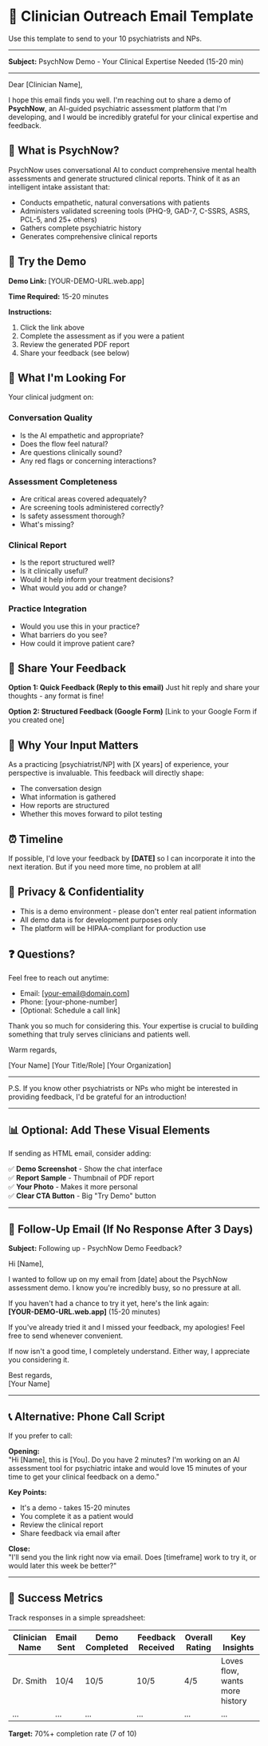 # 📧 Clinician Outreach Email Template

Use this template to send to your 10 psychiatrists and NPs.

---

**Subject:** PsychNow Demo - Your Clinical Expertise Needed (15-20 min)

---

Dear [Clinician Name],

I hope this email finds you well. I'm reaching out to share a demo of **PsychNow**, an AI-guided psychiatric assessment platform that I'm developing, and I would be incredibly grateful for your clinical expertise and feedback.

## 🎯 What is PsychNow?

PsychNow uses conversational AI to conduct comprehensive mental health assessments and generate structured clinical reports. Think of it as an intelligent intake assistant that:

- Conducts empathetic, natural conversations with patients
- Administers validated screening tools (PHQ-9, GAD-7, C-SSRS, ASRS, PCL-5, and 25+ others)
- Gathers complete psychiatric history
- Generates comprehensive clinical reports

## 🔗 Try the Demo

**Demo Link:** [YOUR-DEMO-URL.web.app]

**Time Required:** 15-20 minutes

**Instructions:**
1. Click the link above
2. Complete the assessment as if you were a patient
3. Review the generated PDF report
4. Share your feedback (see below)

## 💭 What I'm Looking For

Your clinical judgment on:

### Conversation Quality
- Is the AI empathetic and appropriate?
- Does the flow feel natural?
- Are questions clinically sound?
- Any red flags or concerning interactions?

### Assessment Completeness
- Are critical areas covered adequately?
- Are screening tools administered correctly?
- Is safety assessment thorough?
- What's missing?

### Clinical Report
- Is the report structured well?
- Is it clinically useful?
- Would it help inform your treatment decisions?
- What would you add or change?

### Practice Integration
- Would you use this in your practice?
- What barriers do you see?
- How could it improve patient care?

## 📝 Share Your Feedback

**Option 1: Quick Feedback (Reply to this email)**
Just hit reply and share your thoughts - any format is fine!

**Option 2: Structured Feedback (Google Form)**
[Link to your Google Form if you created one]

## 🙏 Why Your Input Matters

As a practicing [psychiatrist/NP] with [X years] of experience, your perspective is invaluable. This feedback will directly shape:
- The conversation design
- What information is gathered
- How reports are structured
- Whether this moves forward to pilot testing

## ⏰ Timeline

If possible, I'd love your feedback by **[DATE]** so I can incorporate it into the next iteration. But if you need more time, no problem at all!

## 🔐 Privacy & Confidentiality

- This is a demo environment - please don't enter real patient information
- All demo data is for development purposes only
- The platform will be HIPAA-compliant for production use

## ❓ Questions?

Feel free to reach out anytime:
- Email: [your-email@domain.com]
- Phone: [your-phone-number]
- [Optional: Schedule a call link]

Thank you so much for considering this. Your expertise is crucial to building something that truly serves clinicians and patients well.

Warm regards,

[Your Name]
[Your Title/Role]
[Your Organization]

---

P.S. If you know other psychiatrists or NPs who might be interested in providing feedback, I'd be grateful for an introduction!

---

## 📊 Optional: Add These Visual Elements

If sending as HTML email, consider adding:

✅ **Demo Screenshot** - Show the chat interface  
✅ **Report Sample** - Thumbnail of PDF report  
✅ **Your Photo** - Makes it more personal  
✅ **Clear CTA Button** - Big "Try Demo" button  

---

## 🎯 Follow-Up Email (If No Response After 3 Days)

**Subject:** Following up - PsychNow Demo Feedback?

Hi [Name],

I wanted to follow up on my email from [date] about the PsychNow assessment demo. I know you're incredibly busy, so no pressure at all.

If you haven't had a chance to try it yet, here's the link again:  
**[YOUR-DEMO-URL.web.app]** (15-20 minutes)

If you've already tried it and I missed your feedback, my apologies! Feel free to send whenever convenient.

If now isn't a good time, I completely understand. Either way, I appreciate you considering it.

Best regards,  
[Your Name]

---

## 📞 Alternative: Phone Call Script

If you prefer to call:

**Opening:**  
"Hi [Name], this is [You]. Do you have 2 minutes? I'm working on an AI assessment tool for psychiatric intake and would love 15 minutes of your time to get your clinical feedback on a demo."

**Key Points:**
- It's a demo - takes 15-20 minutes
- You complete it as a patient would
- Review the clinical report
- Share feedback via email after

**Close:**  
"I'll send you the link right now via email. Does [timeframe] work to try it, or would later this week be better?"

---

## 🎯 Success Metrics

Track responses in a simple spreadsheet:

| Clinician Name | Email Sent | Demo Completed | Feedback Received | Overall Rating | Key Insights |
|----------------|-----------|----------------|-------------------|---------------|--------------|
| Dr. Smith      | 10/4      | 10/5          | 10/5             | 4/5          | Loves flow, wants more history |
| ...            | ...       | ...           | ...              | ...          | ... |

**Target:** 70%+ completion rate (7 of 10)

